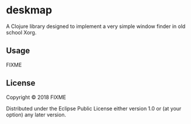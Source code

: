 # deskmap

A Clojure library designed to implement a very simple window finder in old school Xorg.

## Usage

FIXME

## License

Copyright © 2018 FIXME

Distributed under the Eclipse Public License either version 1.0 or (at
your option) any later version.
